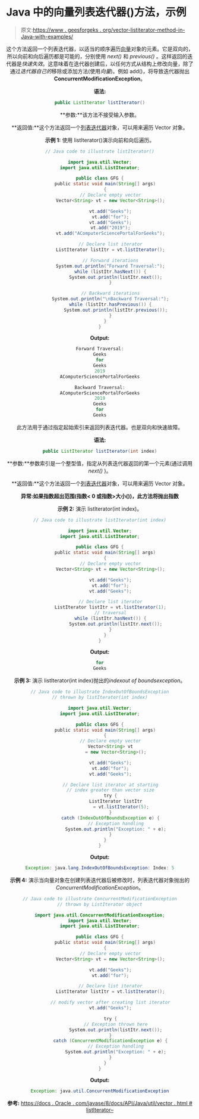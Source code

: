 # Java 中的向量列表迭代器()方法，示例

> 原文:[https://www . geesforgeks . org/vector-listiterator-method-in-Java-with-examples/](https://www.geeksforgeeks.org/vector-listiterator-method-in-java-with-examples/)

<center>

这个方法返回一个列表迭代器，以适当的顺序遍历[向量](https://www.geeksforgeeks.org/java-util-vector-class-java/)对象的元素。它是双向的，所以向前和向后遍历都是可能的，分别使用 *next()* 和 *previous()* 。这样返回的迭代器是*快速失效*。这意味着在迭代器创建后，以任何方式从结构上修改向量，除了通过*迭代器自己的*移除或添加方法(使用*向量*)。例如 add()，将导致迭代器抛出**ConcurrentModificationException**。

**语法:**

```java
public ListIterator listIterator()

```

**参数:**该方法不接受输入参数。

**返回值:**这个方法返回一个[列表迭代器](https://www.geeksforgeeks.org/iterators-in-java/#ListIterator)对象，可以用来遍历 Vector 对象。

**示例 1:** 使用 listIterator()演示向前和向后遍历。

```java
// Java code to illustrate listIterator()

import java.util.Vector;
import java.util.ListIterator;

public class GFG {
    public static void main(String[] args)
    {
        // Declare empty vector
        Vector<String> vt = new Vector<String>();

        vt.add("Geeks");
        vt.add("for");
        vt.add("Geeks");
        vt.add("2019");
        vt.add("AComputerSciencePortalForGeeks");

        // Declare list iterator
        ListIterator listItr = vt.listIterator();

        // Forward iterations
        System.out.println("Forward Traversal:");
        while (listItr.hasNext()) {
            System.out.println(listItr.next());
        }

        // Backward iterations
        System.out.println("\nBackward Traversal:");
        while (listItr.hasPrevious()) {
            System.out.println(listItr.previous());
        }
    }
}
```

**Output:**

```java
Forward Traversal:
Geeks
for
Geeks
2019
AComputerSciencePortalForGeeks

Backward Traversal:
AComputerSciencePortalForGeeks
2019
Geeks
for
Geeks

```

<center>

此方法用于通过指定起始索引来返回列表迭代器。也是双向和快速故障。

**语法:**

```java
public ListIterator listIterator(int index)

```

**参数:**参数索引是一个整型值，指定从列表迭代器返回的第一个元素(通过调用 *next()* )。

**返回值:**这个方法返回一个[列表迭代器](https://www.geeksforgeeks.org/iterators-in-java/#ListIterator)对象，可以用来遍历 Vector 对象。

**异常:**如果指数超出范围(指数< 0 或指数>大小())，此方法将抛出**指数**

**示例 2:** 演示 listIterator(int index)。

```java
// Java code to illustrate listIterator(int index)

import java.util.Vector;
import java.util.ListIterator;

public class GFG {
    public static void main(String[] args)
    {
        // Declare empty vector
        Vector<String> vt = new Vector<String>();

        vt.add("Geeks");
        vt.add("for");
        vt.add("Geeks");

        // Declare list iterator
        ListIterator listItr = vt.listIterator(1);
        // traversal
        while (listItr.hasNext()) {
            System.out.println(listItr.next());
        }
    }
}
```

**Output:**

```java
for
Geeks

```

**示例 3:** 演示 listIterator(int index)抛出的*indexout of boundsexception*。

```java
// Java code to illustrate IndexOutOfBoundsException
// thrown by listIterator(int index)

import java.util.Vector;
import java.util.ListIterator;

public class GFG {
    public static void main(String[] args)
    {
        // Declare empty vector
        Vector<String> vt
            = new Vector<String>();

        vt.add("Geeks");
        vt.add("for");
        vt.add("Geeks");

        // Declare list iterator at starting
        // index greater than vector size
        try {
            ListIterator listItr
                = vt.listIterator(5);
        }
        catch (IndexOutOfBoundsException e) {
            // Exception handling
            System.out.println("Exception: " + e);
        }
    }
}
```

**Output:**

```java
Exception: java.lang.IndexOutOfBoundsException: Index: 5

```

**示例 4:** 演示当向量对象在创建列表迭代器后被修改时，列表迭代器对象抛出的*ConcurrentModificationException*。

```java
// Java code to illustrate ConcurrentModificationException
// thrown by ListIterator object

import java.util.ConcurrentModificationException;
import java.util.Vector;
import java.util.ListIterator;

public class GFG {
    public static void main(String[] args)
    {
        // Declare empty vector
        Vector<String> vt = new Vector<String>();

        vt.add("Geeks");
        vt.add("for");

        // Declare list iterator
        ListIterator listItr = vt.listIterator();

        // modify vector after creating list iterator
        vt.add("Geeks");

        try {
            // Exception thrown here
            System.out.println(listItr.next());
        }
        catch (ConcurrentModificationException e) {
            // Exception handling
            System.out.println("Exception: " + e);
        }
    }
}
```

**Output:**

```java
Exception: java.util.ConcurrentModificationException

```

**参考:**
[https://docs . Oracle . com/javase/8/docs/API/Java/util/vector . html # listIterator–](https://docs.oracle.com/javase/8/docs/api/java/util/Vector.html#listIterator--)

</center>

</center>